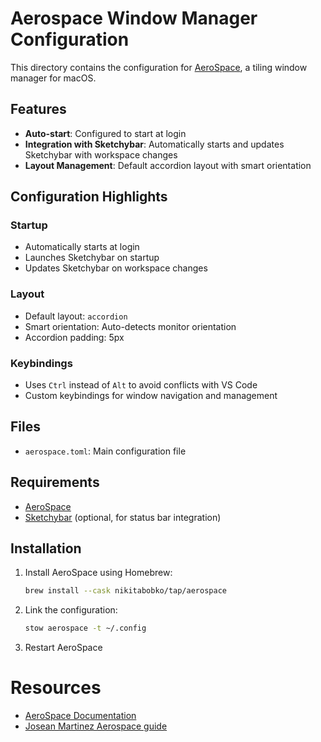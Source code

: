 # Aerospace Window Manager Configuration

This directory contains the configuration for [AeroSpace](https://github.com/nikitabobko/AeroSpace), a tiling window manager for macOS.

## Features

- **Auto-start**: Configured to start at login
- **Integration with Sketchybar**: Automatically starts and updates Sketchybar with workspace changes
- **Layout Management**: Default accordion layout with smart orientation

## Configuration Highlights

### Startup

- Automatically starts at login
- Launches Sketchybar on startup
- Updates Sketchybar on workspace changes

### Layout

- Default layout: `accordion`
- Smart orientation: Auto-detects monitor orientation
- Accordion padding: 5px

### Keybindings

- Uses `Ctrl` instead of `Alt` to avoid conflicts with VS Code
- Custom keybindings for window navigation and management

## Files

- `aerospace.toml`: Main configuration file

## Requirements

- [AeroSpace](https://github.com/nikitabobko/AeroSpace)
- [Sketchybar](https://github.com/FelixKratz/SketchyBar) (optional, for status bar integration)

## Installation

1. Install AeroSpace using Homebrew:

   ```bash
   brew install --cask nikitabobko/tap/aerospace
   ```

2. Link the configuration:

   ```bash
   stow aerospace -t ~/.config
   ```

3. Restart AeroSpace

# Resources

- [AeroSpace Documentation](https://nikitabobko.github.io/AeroSpace/)
- [Josean Martinez Aerospace guide](https://www.youtube.com/watch?v=-FoWClVHG5g)
